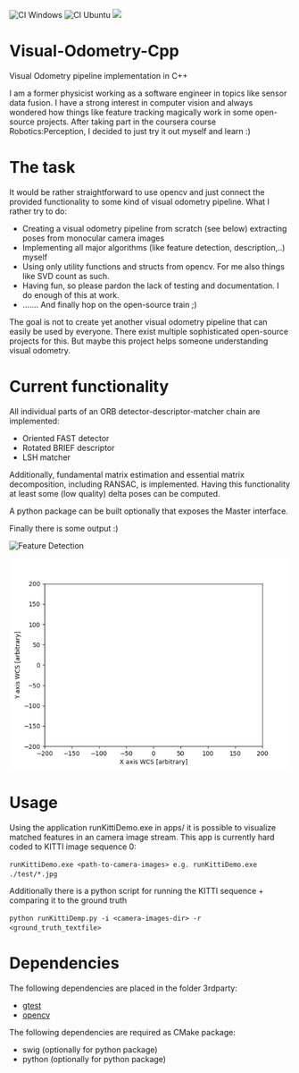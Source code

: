 
![CI Windows](https://github.com/makra89/Visual-Odometry-Cpp/workflows/CI%20Windows/badge.svg?branch=master)
![CI Ubuntu](https://github.com/makra89/Visual-Odometry-Cpp/workflows/CI%20Ubuntu/badge.svg)
<a href="https://codeclimate.com/github/makra89/Visual-Odometry-Cpp/maintainability"><img src="https://api.codeclimate.com/v1/badges/ae131ed274ff7c6a7b7f/maintainability" /></a>

# Visual-Odometry-Cpp
Visual Odometry pipeline implementation in C++

I am a former physicist working as a software engineer in topics like sensor data fusion. I have a strong interest in computer vision and always wondered how things like feature tracking magically work in some open-source projects. 
After taking part in the coursera course Robotics:Perception, I decided to just try it out myself and learn :) 

# The task

It would be rather straightforward to use opencv and just connect the provided functionality to some kind of visual odometry pipeline. What I rather try to do:

- Creating a visual odometry pipeline from scratch (see below) extracting poses from monocular camera images
- Implementing all major algorithms (like feature detection, description,..) myself
- Using only utility functions and structs from opencv. For me also things like SVD count as such.
- Having fun, so please pardon the lack of testing and documentation. I do enough of this at work.
- ....... And finally hop on the open-source train ;) 

The goal is not to create yet another visual odometry pipeline that can easily be used by everyone. There exist multiple sophisticated open-source projects for this. But maybe this project helps someone understanding visual odometry. 

# Current functionality

All individual parts of an ORB detector-descriptor-matcher chain are implemented:
- Oriented FAST detector
- Rotated BRIEF descriptor
- LSH matcher

Additionally, fundamental matrix estimation and essential matrix decomposition, including RANSAC, is implemented. 
Having this functionality at least some (low quality) delta poses can be computed. 

A python package can be built optionally that exposes the Master interface.

Finally there is some output :) 

![Feature Detection](doc/results/FeatureDetection.gif)

![Pose Comparison](doc/results/PoseComparison.gif)

# Usage

Using the application runKittiDemo.exe in apps/ it is possible to visualize matched features in an camera image stream.
This app is currently hard coded to KITTI image sequence 0:

`runKittiDemo.exe <path-to-camera-images> e.g. runKittiDemo.exe ./test/*.jpg` 

Additionally there is a python script for running the KITTI sequence + comparing it to the ground truth

`python runKittiDemp.py -i <camera-images-dir> -r <ground_truth_textfile> ` 

# Dependencies

The following dependencies are placed in the folder 3rdparty:

- [gtest](https://github.com/google/googletest/blob/master/googletest/LICENSE)
- [opencv](https://opencv.org/license/) 

The following dependencies are required as CMake package:

- swig (optionally for python package)
- python (optionally for python package)
